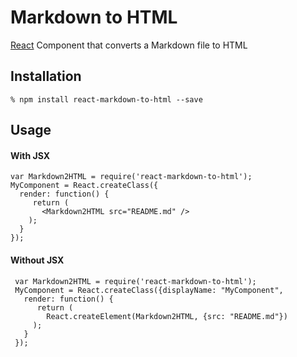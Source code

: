 # Markdown to HTML

[React][1] Component that converts a Markdown file to HTML

## Installation

    % npm install react-markdown-to-html --save

## Usage


#### With JSX

    var Markdown2HTML = require('react-markdown-to-html');
    MyComponent = React.createClass({
      render: function() {
         return (
           <Markdown2HTML src="README.md" />
        );
      }
    });

#### Without JSX

     var Markdown2HTML = require('react-markdown-to-html');
     MyComponent = React.createClass({displayName: "MyComponent",
       render: function() {
          return (
            React.createElement(Markdown2HTML, {src: "README.md"})
         );
       }
     });

[1]: https://facebook.github.io/react
[2]: http://opensourceprojects.robbestad.com/#/markdown